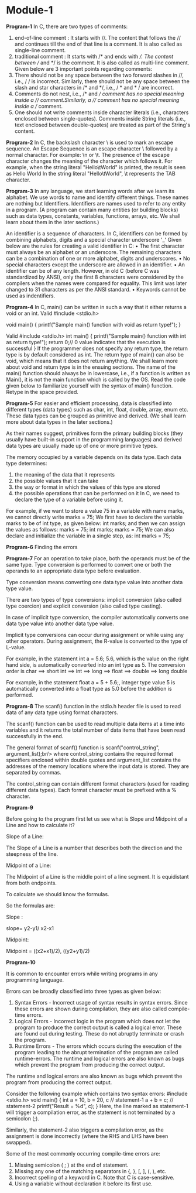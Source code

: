 # Module-1

<b>Program-1</b>
In C, there are two types of comments:
1.	end-of-line comment : It starts with //. The content that follows the // and continues till the end of that line is a comment. It is also called as single-line comment.
2.	traditional comment : It starts with /* and ends with */. The content between /* and */ is the comment. It is also called as multi-line comment.
Given below are 3 important points regarding comments:
1.	There should not be any space between the two forward slashes in //, i.e., / / is incorrect. Similarly, there should not be any space between the slash and star characters in /* and */, i.e., / * and * / are incorrect.
2.	Comments do not nest, i.e., /* and */ comment has no special meaning inside a // comment.Similarly, a // comment has no special meaning inside a /* comment.
3.	One should not write comments inside character literals (i.e., characters enclosed between single-quotes). Comments inside String literals (i.e., text enclosed between double-quotes) are treated as part of the String's content.



<b>Program-2</b>
In C, the backslash character \ is used to mark an escape sequence. An Escape Sequence is an escape character \ followed by a normal character. For example: \n or \t.
The presence of the escape character changes the meaning of the character which follows it. For example, when the string literal "Hello\tWorld" is printed, the result is seen as
Hello	  World
In the string literal "Hello\tWorld", \t represents the TAB character.



<b>Program-3</b>
In any language, we start learning words after we learn its alphabet. We use words to name and identify different things. These names are nothing but Identifiers.
Identifiers are names used to refer to any entity in a program. (A program can contain many entities (or building blocks) such as data types, constants, variables, functions, arrays, etc. We shall learn about them in the later sections.)

An identifier is a sequence of characters. In C, identifiers can be formed by combining alphabets, digits and a special character underscore '_' 
Given below are the rules for creating a valid identifier in C:
•	The first character must always be an alphabet or an underscore. The remaining characters can be a combination of one or more alphabet, digits and underscores.
•	No special characters except the underscore are allowed in an identifier.
•	An identifier can be of any length. However, in old C (before C was standardized by ANSI), only the first 8 characters were considered by the compilers when the names were compared for equality. This limit was later changed to 31 characters as per the ANSI standard.
•	Keywords cannot be used as indentifiers.



<b>Program-4</b>
In C, main() can be written in such a way that it either returns a void or an int.
 Valid
#include <stdio.h>

void main() {
    printf("Sample main() function with void as return type!");
}

 Valid
#include <stdio.h>
int main() 
{
    printf("Sample main() function with int as return type!");
    return 0;// 0 value indicates that the execution is successful
}
If the programmer does not specify any return type, the return type is by default considered as int.
The return type of main() can also be void, which means that it does not return anything. We shall learn more about void and return type is in the ensuing sections.
The name of the main() function should always be in lowercase, i.e., if a function is written as Main(), it is not the main function which is called by the OS.
Read the code given below to familiarize yourself with the syntax of main() function. Retype in the space provided.



<b>Program-5</b>
For easier and efficient processing, data is classified into different types (data types) such as char, int, float, double, array, enum etc. These data types can be grouped as primitive and derived. (We shall learn more about data types in the later sections.)

As their names suggest, primitives form the primary building blocks (they usually have built-in support in the programming languages) and derived data types are usually made up of one or more primitive types.

The memory occupied by a variable depends on its data type.
Each data type determines:
1.	the meaning of the data that it represents
2.	the possible values that it can take
3.	the way or format in which the values of this type are stored
4.	the possible operations that can be performed on it
In C, we need to declare the type of a variable before using it.

For example, if we want to store a value 75 in a variable with name marks,
we cannot directly write
marks = 75;
We first have to declare the variable marks to be of int type, as given below:
int marks;
and then we can assign the values as follows:
marks = 75;
int marks;
marks = 75;
We can also declare and initialize the variable in a single step, as:
int marks = 75; 




<b>Program-6</b>
Finding the errors




<b>Program-7</b>
For an operation to take place, both the operands must be of the same type.
Type conversion is performed to convert one or both the operands to an appropriate data type before evaluation.

Type conversion means converting one data type value into another data type value.

There are two types of type conversions:
implicit conversion (also called type coercion) and
explicit conversion (also called type casting).

In case of implicit type conversion, the compiler automatically converts one data type value into another data type value.

Implicit type conversions can occur during assignment or while using any other operators. During assignment, the R-value is converted to the type of L-value.

For example, in the statement int a = 5.6; 5.6, which is the value on the right hand side, is automatically converted into an int type as 5.
The conversion order is char ⟹ short int ⟹ int ⟹ long ⟹ float ⟹ double ⟹ long double

For example, in the statement float a = 5 + 5.6;, integer type value 5 is automatically converted into a float type as 5.0 before the addition is performed.



<b>Program-8</b>
The scanf() function in the stdio.h header file is used to read data of any data type using format characters.

The scanf() function can be used to read multiple data items at a time into variables and it returns the total number of data items that have been read successfully in the end.

The general format of scanf() function is scanf("control_string", argument_list);br/> where control_string contains the required format specifiers enclosed within double quotes and argument_list contains the addresses of the memory locations where the input data is stored. They are separated by commas.

The control_string can contain different format characters (used for reading different data types). Each format character must be prefixed with a % character.


<b>Program-9</b>

Before going to the program first let us see what is Slope and Midpoint of a Line and how to calculate it?

Slope of a Line:

  The Slope of a Line is a number that describes both the direction and the steepness of the line.

Midpoint of a Line:

  The Midpoint of a Line is the middle point of a line segment. It is equidistant from both endpoints.

To calculate we should know the formulas.

So the formulas are:

Slope :

slope= y2-y1/ x2-x1

Midpoint:

Midpoint = ((x2+x1)/2), ((y2+y1)/2)


<b> Program-10</b>

It is common to encounter errors while writing programs in any programming language.

Errors can be broadly classified into three types as given below:
1.	Syntax Errors - Incorrect usage of syntax results in syntax errors. Since these errors are shown during compilation, they are also called compile-time errors.
2.	Logical Errors - Incorrect logic in the program which does not let the program to produce the correct output is called a logical error. These are found out during testing. These do not abruptly terminate or crash the program.
3.	Runtime Errors - The errors which occurs during the execution of the program leading to the abrupt termination of the program are called runtime-errors.
The runtime and logical errors are also known as bugs which prevent the program from producing the correct output.

The runtime and logical errors are also known as bugs which prevent the program from producing the correct output.



Consider the following example which contains two syntax errors:
#include <stdio.h>
void main() {
	int a = 10, b = 20, c	// statement-1
	a + b = c;				// statement-2
	printf("Result = %d", c);
}
Here, the line marked as statement-1 will trigger a compilation error, as the statement is not terminated by a semicolon (;).

Similarly, the statement-2 also triggers a compilation error, as the assignment is done incorrectly (where the RHS and LHS have been swapped).

Some of the most commonly occurring compile-time errors are:
1.	Missing semicolon ( ; ) at the end of statement.
2.	Missing any one of the matching separators in {, }, [, ], (, ), etc.
3.	Incorrect spelling of a keyword in C. Note that C is case-sensitive.
4.	Using a variable without declaration it before its first use.



